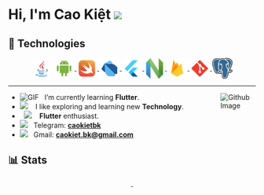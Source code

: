# Hi, I'm Cao Kiệt <img src="https://media.giphy.com/media/hvRJCLFzcasrR4ia7z/giphy.gif" width="35px">

## 🚀 Technologies
<p align="center">
<a href="https://www.java.com" target="_blank"><img align="center" alt="Java" height ="42px" src="https://github.com/caokietbk/caokietbk/blob/ba4c8db92ac8b3b7213de683b4fad328ddf4300a/square/java/java.svg"></a>
<a href="https://developer.android.com" target="_blank"> <img align="center" alt="Android" height ="42px" src="https://github.com/caokietbk/caokietbk/blob/ba4c8db92ac8b3b7213de683b4fad328ddf4300a/square/android/android.svg"> </a>
<a href="https://swift.org/" target="_blank"> <img src="https://github.com/caokietbk/caokietbk/blob/ba4c8db92ac8b3b7213de683b4fad328ddf4300a/square/swift/swift.svg" align="center" alt="Swift" height='42px'/> </a>
<a href="https://dart.dev" target="_blank"> <img align="center" alt="Dart" height ="42px" src="https://github.com/caokietbk/caokietbk/blob/ba4c8db92ac8b3b7213de683b4fad328ddf4300a/square/dart/dart.svg"> </a>
<a href="https://flutter.dev" target="_blank"> <img align="center" alt="Flutter" height ="42px" src="https://github.com/caokietbk/caokietbk/blob/ba4c8db92ac8b3b7213de683b4fad328ddf4300a/square/flutter/flutter.svg"> </a>
<a href="https://neovim.io" target="_blank"> <img align="center" alt="Neovim" height ="42px" src="https://github.com/caokietbk/caokietbk/blob/24e06ac27c11c756a3cb0775a13094b89b47d5d6/square/neovim/neovim.svg"> </a>
<a href="https://firebase.google.com/" target="_blank"> <img align="center" src="https://github.com/caokietbk/caokietbk/blob/ba4c8db92ac8b3b7213de683b4fad328ddf4300a/square/firebase/firebase.svg" alt="firebase" height ="42px"/> </a>
<a href="https://git-scm.com/" target="_blank"> <img src="https://github.com/caokietbk/caokietbk/blob/ba4c8db92ac8b3b7213de683b4fad328ddf4300a/square/git-scm/git-scm.svg" align="center" alt="git" height='42px'/> </a>
<a href="https://postgresql.org/" target="_blank"> <img src="https://github.com/caokietbk/caokietbk/blob/ba4c8db92ac8b3b7213de683b4fad328ddf4300a/square/postgresql/postgresql.svg" align="center" alt="Postgresql" height='42px'/> </a>
</p>
<hr></hr>

-  <img alt="GIF" src="https://github.com/TheDudeThatCode/TheDudeThatCode/blob/master/Assets/Developer.gif" width="25" /> &nbsp; I’m currently learning **Flutter**. <img width="15%" align="right" alt="Github Image" src="https://github.com/SP-XD/SP-XD/blob/main/images/linux.gif?raw=true" /><br>
- <img src="https://github.com/SP-XD/SP-XD/blob/main/images/hyperkitty.gif?raw=true" width="20" />&nbsp;&nbsp;&nbsp; I like exploring and learning new **Technology**. <br>
- &nbsp;&nbsp;<img src="https://github.com/SP-XD/SP-XD/blob/main/images/lightning.gif?raw=true" width="12" />&nbsp;&nbsp;&nbsp;&nbsp;**Flutter** enthusiast.<br>
- <img src="https://github.com/SP-XD/SP-XD/blob/main/images/message.gif?raw=true" width="25" />&nbsp;&nbsp; Telegram: **[caokietbk](https://t.me/caokietbk)** <br>
- <img src="https://github.com/SP-XD/SP-XD/blob/main/images/letterbox.gif?raw=true" width="25" /> &nbsp; Gmail: **[caokiet.bk@gmail.com](https://caokiet.bk@gmail.com)** <br>


## 📊 Stats
<div align="center" >
  
<a  href="https://github.com/caokietbk"> 
  
<img alt="" width="50%" src="https://github-readme-stats.vercel.app/api?username=caokietbk&hide_title=true&hide_border=true&show_icons=true&include_all_commits=true&count_private=true&line_height=21&text_color=000&icon_color=000&bg_color=0,ea6161,ffc64d,fffc4d,52fa5a&theme=graywhite" href="https://github.com/caokietbk" />
<img alt="" width="42%" src="https://github-readme-stats.vercel.app/api/top-langs/?username=caokietbk&hide=html&hide_title=true&hide_border=true&layout=compact&langs_count=7&exclude_repo=comp426,Redventures-Movie-Quotes&text_color=000&icon_color=fff&bg_color=0,52fa5a,4dfcff,c64dff&theme=graywhite" href="https://github.com/caokietbk" />

</a>

</div>
